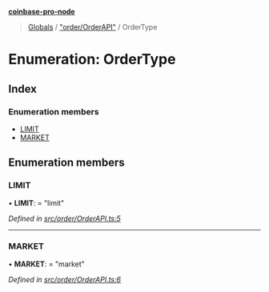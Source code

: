 **[coinbase-pro-node](../README.md)**

> [Globals](../globals.md) / ["order/OrderAPI"](../modules/_order_orderapi_.md) / OrderType

# Enumeration: OrderType

## Index

### Enumeration members

- [LIMIT](_order_orderapi_.ordertype.md#limit)
- [MARKET](_order_orderapi_.ordertype.md#market)

## Enumeration members

### LIMIT

• **LIMIT**: = "limit"

_Defined in [src/order/OrderAPI.ts:5](https://github.com/bennycode/coinbase-pro-node/blob/cb84fec/src/order/OrderAPI.ts#L5)_

---

### MARKET

• **MARKET**: = "market"

_Defined in [src/order/OrderAPI.ts:6](https://github.com/bennycode/coinbase-pro-node/blob/cb84fec/src/order/OrderAPI.ts#L6)_
